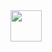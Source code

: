 <!DOCTYPE html>
<html lang="en">
<head>
    <meta charset="UTF-8">
    <meta name="viewport" content="width=device-width, initial-scale=1.0">
    <meta http-equiv="X-UA-Compatible" content="ie=edge">
    
</head>
<body>
  <title>flask_sql_html</title>
  <img src="../Images/Registration.PNG" width="50" height="50">
    
</body>
</html>



